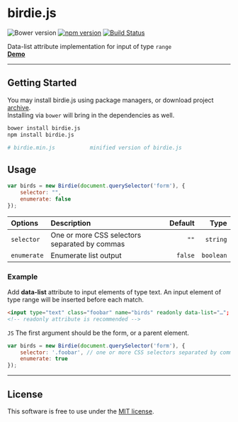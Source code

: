 # birdie.js
![Bower version](https://img.shields.io/bower/v/birdie.js.svg?style=flat)
[![npm version](https://img.shields.io/npm/v/birdie.js.svg?style=flat)](https://www.npmjs.com/package/birdie.js)
[![Build Status](https://travis-ci.org/bcorreia/birdie.js.svg?branch=master)](https://travis-ci.org/bcorreia/birdie.js)

Data-list attribute implementation for input of type `range` <br />
[**Demo**](http://bcorreia.com/projects/birdie.js/src/demo.html)

---
## Getting Started
You may install birdie.js using package managers, or download project [archive](https://github.com/bcorreia/birdie.js/archive/master.zip).<br />
Installing via `bower` will bring in the dependencies as well.
```bash
bower install birdie.js
npm install birdie.js

# birdie.min.js           minified version of birdie.js
```

## Usage
```javascript
var birds = new Birdie(document.querySelector('form'), {
    selector: "",
    enumerate: false
});
```

| Options | Description | Default | Type
:--- | :--- | ---: | ---:
| `selector` | One or more CSS selectors separated by commas | `""` | `string`
| `enumerate` | Enumerate list output | `false` | `boolean`

### Example
Add **data-list** attribute to input elements of type text. An input element of type range will be inserted before each match.
```HTML
<input type="text" class="foobar" name="birds" readonly data-list="…"; />
<!-- readonly attribute is recommended -->
```

`JS` The first argument should be the form, or a parent element.
```javascript
var birds = new Birdie(document.querySelector('form'), {
    selector: '.foobar', // one or more CSS selectors separated by commas
    enumerate: true
});
```
---

## License
This software is free to use under the [MIT license](https://github.com/bcorreia/birdie.js/blob/master/license.md).
